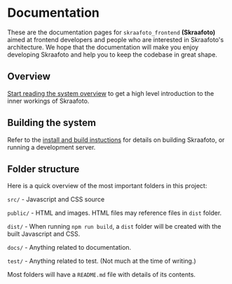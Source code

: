 # Documentation

These are the documentation pages for `skraafoto_frontend` **(Skraafoto)** aimed at frontend developers and people who are interested in Skraafoto's architecture. 
We hope that the documentation will make you enjoy developing Skraafoto and help you to keep the codebase in great shape.

## Overview

[Start reading the system overview](https://sdfidk.github.io/skraafoto_frontend/tutorials-overview.html) to get a high level introduction to the inner workings of Skraafoto.

## Building the system

Refer to the [install and build instuctions](https://sdfidk.github.io/skraafoto_frontend/tutorials-installing.html) for details on building Skraafoto, or running a development server.

## Folder structure

Here is a quick overview of the most important folders in this project:

`src/` - Javascript and CSS source

`public/` - HTML and images. HTML files may reference files in `dist` folder.

`dist/` - When running `npm run build`, a `dist` folder will be created with the built Javascript and CSS. 

`docs/` - Anything related to documentation.

`test/` - Anything related to test. (Not much at the time of writing.)

Most folders will have a `README.md` file with details of its contents.
